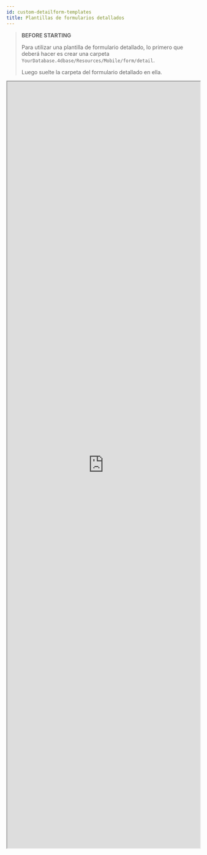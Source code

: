 ```yaml
---
id: custom-detailform-templates
title: Plantillas de formularios detallados
---
```


> **BEFORE STARTING**
> 
> Para utilizar una plantilla de formulario detallado, lo primero que deberá hacer es crear una carpeta `YourDatabase.4dbase/Resources/Mobile/form/detail`.
> 
> Luego suelte la carpeta del formulario detallado en ella.


<div markdown="1">

<iframe src="https://4d-for-ios.github.io/gallery/#/type/form-detail/picker/0" scrolling="no" height="2000" width="100%">
</iframe>
</div>